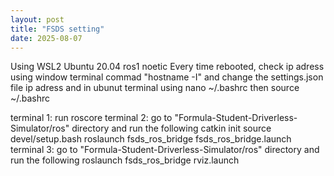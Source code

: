 ```yaml
---
layout: post
title: "FSDS setting"
date: 2025-08-07
---
```

Using WSL2 Ubuntu 20.04 ros1 noetic
Every time rebooted, check ip adress using window terminal commad "hostname -I"
and change the settings.json file ip adress
and in ubunut terminal using nano ~/.bashrc then source ~/.bashrc


terminal 1: run roscore
terminal 2: go to "Formula-Student-Driverless-Simulator/ros" directory and run the following
            catkin init 
            source devel/setup.bash
            roslaunch fsds_ros_bridge fsds_ros_bridge.launch
terminal 3: go to "Formula-Student-Driverless-Simulator/ros" directory and run the following
            roslaunch fsds_ros_bridge rviz.launch